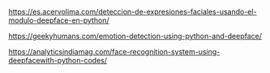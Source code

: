 https://es.acervolima.com/deteccion-de-expresiones-faciales-usando-el-modulo-deepface-en-python/

https://geekyhumans.com/emotion-detection-using-python-and-deepface/


https://analyticsindiamag.com/face-recognition-system-using-deepfacewith-python-codes/